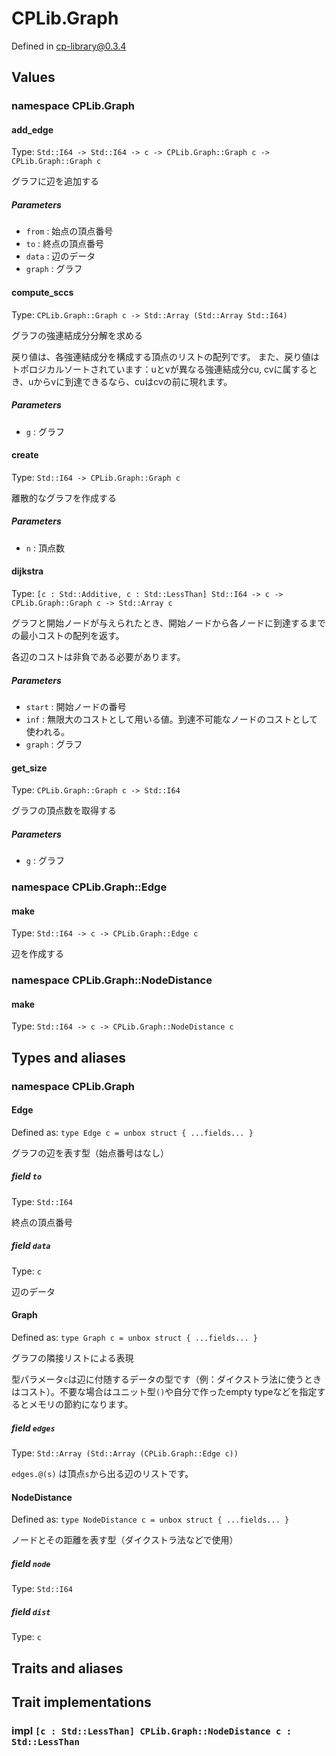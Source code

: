 # CPLib.Graph

Defined in cp-library@0.3.4

## Values

### namespace CPLib.Graph

#### add_edge

Type: `Std::I64 -> Std::I64 -> c -> CPLib.Graph::Graph c -> CPLib.Graph::Graph c`

グラフに辺を追加する

##### Parameters

- `from` : 始点の頂点番号
- `to` : 終点の頂点番号
- `data` : 辺のデータ
- `graph` : グラフ

#### compute_sccs

Type: `CPLib.Graph::Graph c -> Std::Array (Std::Array Std::I64)`

グラフの強連結成分分解を求める

戻り値は、各強連結成分を構成する頂点のリストの配列です。
また、戻り値はトポロジカルソートされています：uとvが異なる強連結成分cu, cvに属するとき、uからvに到達できるなら、cuはcvの前に現れます。

##### Parameters

- `g` : グラフ

#### create

Type: `Std::I64 -> CPLib.Graph::Graph c`

離散的なグラフを作成する

##### Parameters

- `n` : 頂点数

#### dijkstra

Type: `[c : Std::Additive, c : Std::LessThan] Std::I64 -> c -> CPLib.Graph::Graph c -> Std::Array c`

グラフと開始ノードが与えられたとき、開始ノードから各ノードに到達するまでの最小コストの配列を返す。

各辺のコストは非負である必要があります。

##### Parameters

- `start` : 開始ノードの番号
- `inf` : 無限大のコストとして用いる値。到達不可能なノードのコストとして使われる。
- `graph` : グラフ

#### get_size

Type: `CPLib.Graph::Graph c -> Std::I64`

グラフの頂点数を取得する

##### Parameters

- `g` : グラフ

### namespace CPLib.Graph::Edge

#### make

Type: `Std::I64 -> c -> CPLib.Graph::Edge c`

辺を作成する

### namespace CPLib.Graph::NodeDistance

#### make

Type: `Std::I64 -> c -> CPLib.Graph::NodeDistance c`

## Types and aliases

### namespace CPLib.Graph

#### Edge

Defined as: `type Edge c = unbox struct { ...fields... }`

グラフの辺を表す型（始点番号はなし）

##### field `to`

Type: `Std::I64`

終点の頂点番号

##### field `data`

Type: `c`

辺のデータ

#### Graph

Defined as: `type Graph c = unbox struct { ...fields... }`

グラフの隣接リストによる表現

型パラメータ`c`は辺に付随するデータの型です（例：ダイクストラ法に使うときはコスト）。不要な場合はユニット型`()`や自分で作ったempty typeなどを指定するとメモリの節約になります。

##### field `edges`

Type: `Std::Array (Std::Array (CPLib.Graph::Edge c))`

`edges.@(s)` は頂点`s`から出る辺のリストです。

#### NodeDistance

Defined as: `type NodeDistance c = unbox struct { ...fields... }`

ノードとその距離を表す型（ダイクストラ法などで使用）

##### field `node`

Type: `Std::I64`

##### field `dist`

Type: `c`

## Traits and aliases

## Trait implementations

### impl `[c : Std::LessThan] CPLib.Graph::NodeDistance c : Std::LessThan`